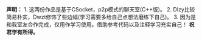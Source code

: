 **声明：**
    1. 这两份作品是基于CSocket，p2p模式的聊天室(C++版)。
    2. Dlzy比较简易朴实，Dwzt修饰了些边幅(学习需要多给自己点想法磨练下自己)。
    3. 因为是和我室友合作完成，仅用作学习使用。借助参考代码以及注释学习充实自己！
**祝君学有所得。**
